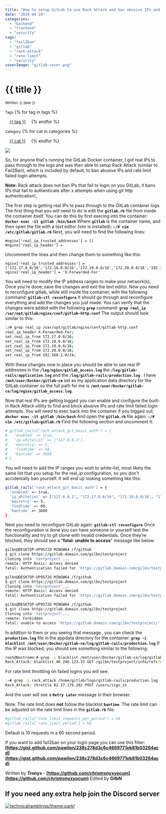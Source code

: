 ```yaml
---
title: "How to setup GitLab to use Rack Attack and ban abusive IPs and rate limit requests"
date: "2019-04-19"
categories: 
  - "backend"
  - "frontend"
  - "security"
tags: 
  - "fail2ban"
  - "gitlab"
  - "rack-attack"
  - "rate-limit"
  - "security"
coverImage: "gitlab-cover.png"
---
```


# {{ title }}

<small>Written: {{ date }}</small>

<small>Tags</small>
{% for tag in tags %}
<p style="display:inline">
<a style="padding: .125em 1em; border-radius: 25px; margin-top:5px;" class="md-button md-button--primary" href="#">{{ tag }}</a>
</p>
{% endfor %}

<small>Category</small>
{% for cat in categories %}
<p style="display:inline;">
<a style="padding: .125em 1em; border-radius: 25px; margin-top:5px;" class="md-button md-button--primary" href="#">{{ cat }}</a>
</p>
{% endfor %}

<img src="images/{{ coverImage}}"></img>

So, for anyone that's running the GitLab Docker container, I got real IPs to pass through to the logs and was then able to setup Rack Attack (similar to Fail2Ban), which is included by default, to ban abusive IPs and rate limit failed login attempts.

**Note:** Rack attack does not ban IPs that fail to login on you GitLab, it bans IPs that fail to authenticate after x attempts when using git http authentication!_

The first step is getting real IPs to pass through to the GitLab container logs. The first thing that you will need to do is edit the **`gitlab.rb`** file from inside the container itself. You can do this by first execing into the container: **`docker exec -it gitlab /bin/bash`** Where **`gitlab`** is the container name, and then open the file with a text editor (vim is installed): **`:/# vim /etc/gitlab/gitlab.rb`** Next, you will need to find the following lines:

```nginx
#nginx['real_ip_trusted_addresses'] = []
#nginx['real_ip_header'] = 
```

Uncomment the lines and then change them to something like this:

```nginx
nginx['real_ip_trusted_addresses'] = ['172.17.0.0/16','172.18.0.0/16','172.19.0.0/16','172.20.0.0/16','192.168.1.0/24']
nginx['real_ip_header'] = 'X-Forwarded-For'
```

You will need to modify the IP address ranges to make your network(s). Once you're done, save the changes and exit the text editor. Now you need to reconfigure gitlab, while still inside the container, with the following command: **`gitlab-ctl reconfigure`** It should go through and reconfigure everything and add the changes you just made. You can verify that the changes were added with the following **`grep`** command: **`grep real_ip /var/opt/gitlab/nginx/conf/gitlab-http.conf`** The output should look similar to this:

```bash
:/# grep real_ip /var/opt/gitlab/nginx/conf/gitlab-http.conf
real_ip_header X-Forwarded-For;
set_real_ip_from 172.17.0.0/16;
set_real_ip_from 172.18.0.0/16;
set_real_ip_from 172.19.0.0/16;
set_real_ip_from 172.20.0.0/16;
set_real_ip_from 192.168.1.0/24;
```

With these changes now in place you should be able to see real IP addresses in the **`/log/nginx/gitlab_access.log`** the **`/log/gitlab-rails/application.log`** and the **`/log/gitlab-rails/production.log`** . I have **`/mnt/user/Docker/gitlab-ce`** set as my application data directory for the GitLab container so the full path for me is **`/mnt/user/Docker/gitlab-ce/log/nginx/gitlab_access.log`**.

Now that real IPs are getting logged you can enable and configure the built-in Rack Attack utility to find and block abusive IPs and rate limit failed login attempts. You will need to exec back into the container if you logged out: **`docker exec -it gitlab /bin/bash`** And open the **`gitlab.rb`** file again: **`:/# vim /etc/gitlab/gitlab.rb`** Find the following section and uncomment it:

```bash
# gitlab_rails['rack_attack_git_basic_auth'] = {
#   'enabled' => true,
#   'ip_whitelist' => ["127.0.0.1"],
#   'maxretry' => 5,
#   'findtime' => 60,
#   'bantime' => 3600
# }
```

You will need to add the IP ranges you wish to white-list, most likely the same list that you setup for the real_ip configuration, so you don't accidentally ban yourself. It will end up looking something like this:

```bash
gitlab_rails['rack_attack_git_basic_auth'] = {
  'enabled' => true,
  'ip_whitelist' => ["127.0.0.1", "172.17.0.0/16", "172.18.0.0/16", "172.19.0.0/16", "172.20.0.0/16", "192.168.1.0/24"],
  'maxretry' => 5,
  'findtime' => 60,
  'bantime' => 3600
}
```

Next you need to reconfigure GitLab again: **`gitlab-ctl reconfigure`** Once the reconfiguration is done you can have someone or yourself test the functionality and try to git clone with invalid credentials. Once they're blocked, they should see a "**fatal: unable to access**" message like below.

```bash
gilbn@DESKTOP-UP9572O MINGW64 /f/github
$ git clone https://gitlab.domain.com/gilbn/testproject
Cloning into 'testproject'...
remote: HTTP Basic: Access denied
fatal: Authentication failed for 'https://gitlab.domain.com/gilbn/testproject.git/'

gilbn@DESKTOP-UP9572O MINGW64 /f/github
$ git clone https://gitlab.domain.com/gilbn/testproject
Cloning into 'testproject'...
remote: HTTP Basic: Access denied
fatal: Authentication failed for 'https://gitlab.domain.com/gilbn/testproject.git/'

gilbn@DESKTOP-UP9572O MINGW64 /f/github
$ git clone https://gitlab.domain.com/gilbn/testproject
Cloning into 'testproject'...
remote: Forbidden
fatal: unable to access 'https://gitlab.domain.com/gilbn/testproject/': The requested URL returned error: 403
```

In addition to them or you seeing that message , you can check the **`production.log`** file in the appdata directory for the container: **`grep -i blacklist /mnt/user/Docker/gitlab-ce/log/gitlab-rails/production.log`** If the IP was blocked, you should see something similar to the following:

```bash
root@Nostromo:# grep -i blacklist /mnt/user/Docker/gitlab-ce/log/gitlab-rails/production.log 
Rack_Attack: blacklist 46.246.123.33 GET /gilbn/testproject/info/refs?service=git-upload-pack
```

For rate limit throttling on failed logins you will see:

```bash
:~# grep -i rack_attack /home/gitlab/logs/gitlab-rails/production.log
Rack_Attack: throttle 82.37.176.202 POST /users/sign_in
```

And the user will see a **`Retry Later`** message in their browser.

Note: The rate limit does **not** follow the blacklist **`bantime`**. The rate limit can be adjusted on the rate limit lines in the **`gitlab.rb`** file.

```bash
#gitlab_rails['rate_limit_requests_per_period'] = 10
#gitlab_rails['rate_limit_period'] = 60
```

Default is 10 requests in a 60 second period.

If you want to add fail2ban on your login page you can use this filter: **[https://gist.github.com/pawilon/238c278d3c6c4669771eb81b03264acd](https://gist.github.com/pawilon/238c278d3c6c4669771eb81b03264acd)**

Written by **Tronyx** - **[https://github.com/christronyxyocum](https://github.com/christronyxyocum)** Edited by **GilbN**

## If you need any extra help join the Discord server

[![](https://img.shields.io/discord/591352397830553601.svg?style=for-the-badge&logo=discord "technicalramblings/theme.park!")](https://discord.gg/HM5uUKU)
